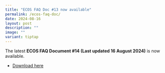 ```yaml
---
title: "ECOS FAQ Doc #13 now available"
permalink: /ecos-faq-doc/
date: 2024-08-16
layout: post
description: ""
image: ""
variant: tiptap
---
```

<p>The latest <strong>ECOS FAQ Document #14 (Last updated 16 August 2024)</strong> is
now available.</p>
<ul data-tight="true" class="tight">
<li>
<p><a href="/files/FAQ/ECOS_Launch_FAQ__13_6_Aug_24.pdf" rel="noopener noreferrer nofollow" target="_blank">Download here</a>
</p>
</li>
</ul>
<p></p>